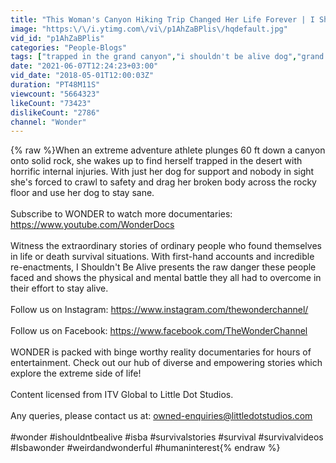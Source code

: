 ```yaml
---
title: "This Woman's Canyon Hiking Trip Changed Her Life Forever | I Shouldn't Be Alive S3 EP1 | Wonder"
image: "https:\/\/i.ytimg.com\/vi\/p1AhZaBPlis\/hqdefault.jpg"
vid_id: "p1AhZaBPlis"
categories: "People-Blogs"
tags: ["trapped in the grand canyon","i shouldn't be alive dog","grand canyon survival"]
date: "2021-06-07T12:24:23+03:00"
vid_date: "2018-05-01T12:00:03Z"
duration: "PT48M11S"
viewcount: "5664323"
likeCount: "73423"
dislikeCount: "2786"
channel: "Wonder"
---
```

{% raw %}When an extreme adventure athlete plunges 60 ft down a canyon onto solid rock, she wakes up to find herself trapped in the desert with horrific internal injuries. With just her dog for support and nobody in sight she's forced to crawl to safety and drag her broken body across the rocky floor and use her dog to stay sane. <br /> <br />Subscribe to WONDER to watch more documentaries: <a rel="nofollow" target="blank" href="https://www.youtube.com/WonderDocs">https://www.youtube.com/WonderDocs</a><br /><br />Witness the extraordinary stories of ordinary people who found themselves in life or death survival situations. With first-hand accounts and incredible re-enactments, I Shouldn't Be Alive presents the raw danger these people faced and shows the physical and mental battle they all had to overcome in their effort to stay alive.<br /> <br />Follow us on Instagram: <a rel="nofollow" target="blank" href="https://www.instagram.com/thewonderchannel/">https://www.instagram.com/thewonderchannel/</a><br /><br />Follow us on Facebook: <a rel="nofollow" target="blank" href="https://www.facebook.com/TheWonderChannel">https://www.facebook.com/TheWonderChannel</a><br /><br />WONDER is packed with binge worthy reality documentaries for hours of entertainment. Check out our hub of diverse and empowering stories which explore the extreme side of life!<br /><br />Content licensed from ITV Global to Little Dot Studios. <br /><br />Any queries, please contact us at: owned-enquiries@littledotstudios.com<br /> <br /> #wonder #ishouldntbealive #isba #survivalstories #survival #survivalvideos #Isbawonder #weirdandwonderful #humaninterest{% endraw %}
